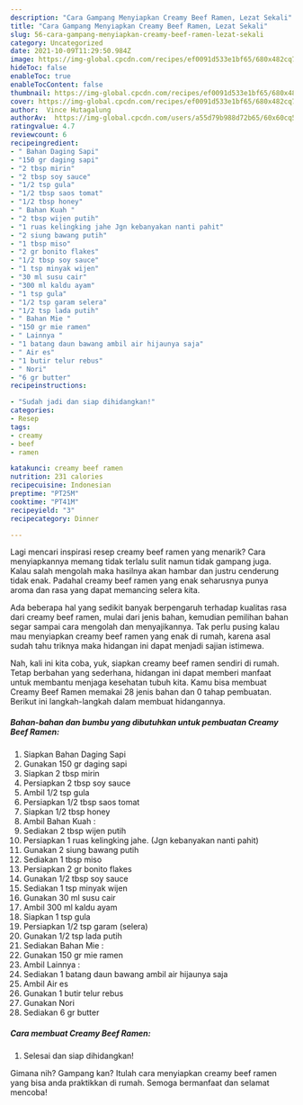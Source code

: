 ```yaml
---
description: "Cara Gampang Menyiapkan Creamy Beef Ramen, Lezat Sekali"
title: "Cara Gampang Menyiapkan Creamy Beef Ramen, Lezat Sekali"
slug: 56-cara-gampang-menyiapkan-creamy-beef-ramen-lezat-sekali
category: Uncategorized
date: 2021-10-09T11:29:50.984Z
image: https://img-global.cpcdn.com/recipes/ef0091d533e1bf65/680x482cq70/creamy-beef-ramen-foto-resep-utama.jpg
hideToc: false
enableToc: true
enableTocContent: false
thumbnail: https://img-global.cpcdn.com/recipes/ef0091d533e1bf65/680x482cq70/creamy-beef-ramen-foto-resep-utama.jpg
cover: https://img-global.cpcdn.com/recipes/ef0091d533e1bf65/680x482cq70/creamy-beef-ramen-foto-resep-utama.jpg
author:  Vince Hutagalung
authorAv:  https://img-global.cpcdn.com/users/a55d79b988d72b65/60x60cq50/avatar.jpg
ratingvalue: 4.7
reviewcount: 6
recipeingredient:
- " Bahan Daging Sapi"
- "150 gr daging sapi"
- "2 tbsp mirin"
- "2 tbsp soy sauce"
- "1/2 tsp gula"
- "1/2 tbsp saos tomat"
- "1/2 tbsp honey"
- " Bahan Kuah "
- "2 tbsp wijen putih"
- "1 ruas kelingking jahe Jgn kebanyakan nanti pahit"
- "2 siung bawang putih"
- "1 tbsp miso"
- "2 gr bonito flakes"
- "1/2 tbsp soy sauce"
- "1 tsp minyak wijen"
- "30 ml susu cair"
- "300 ml kaldu ayam"
- "1 tsp gula"
- "1/2 tsp garam selera"
- "1/2 tsp lada putih"
- " Bahan Mie "
- "150 gr mie ramen"
- " Lainnya "
- "1 batang daun bawang ambil air hijaunya saja"
- " Air es"
- "1 butir telur rebus"
- " Nori"
- "6 gr butter"
recipeinstructions:

- "Sudah jadi dan siap dihidangkan!"
categories:
- Resep
tags:
- creamy
- beef
- ramen

katakunci: creamy beef ramen 
nutrition: 231 calories
recipecuisine: Indonesian
preptime: "PT25M"
cooktime: "PT41M"
recipeyield: "3"
recipecategory: Dinner

---
```



Lagi mencari inspirasi resep creamy beef ramen yang menarik? Cara menyiapkannya memang tidak terlalu sulit namun tidak gampang juga. Kalau salah mengolah maka hasilnya akan hambar dan justru cenderung tidak enak. Padahal creamy beef ramen yang enak seharusnya punya aroma dan rasa yang dapat memancing selera kita.




Ada beberapa hal yang sedikit banyak berpengaruh terhadap kualitas rasa dari creamy beef ramen, mulai dari jenis bahan, kemudian pemilihan bahan segar sampai cara mengolah dan menyajikannya. Tak perlu pusing kalau mau menyiapkan creamy beef ramen yang enak di rumah, karena asal sudah tahu triknya maka hidangan ini dapat menjadi sajian istimewa.


Nah, kali ini kita coba, yuk, siapkan creamy beef ramen sendiri di rumah. Tetap berbahan yang sederhana, hidangan ini dapat memberi manfaat untuk membantu menjaga kesehatan tubuh kita. Kamu bisa membuat Creamy Beef Ramen memakai 28 jenis bahan dan 0 tahap pembuatan. Berikut ini langkah-langkah dalam membuat hidangannya.

<!--inarticleads1-->

##### Bahan-bahan dan bumbu yang dibutuhkan untuk pembuatan Creamy Beef Ramen:

1. Siapkan  Bahan Daging Sapi
1. Gunakan 150 gr daging sapi
1. Siapkan 2 tbsp mirin
1. Persiapkan 2 tbsp soy sauce
1. Ambil 1/2 tsp gula
1. Persiapkan 1/2 tbsp saos tomat
1. Siapkan 1/2 tbsp honey
1. Ambil  Bahan Kuah :
1. Sediakan 2 tbsp wijen putih
1. Persiapkan 1 ruas kelingking jahe. (Jgn kebanyakan nanti pahit)
1. Gunakan 2 siung bawang putih
1. Sediakan 1 tbsp miso
1. Persiapkan 2 gr bonito flakes
1. Gunakan 1/2 tbsp soy sauce
1. Sediakan 1 tsp minyak wijen
1. Gunakan 30 ml susu cair
1. Ambil 300 ml kaldu ayam
1. Siapkan 1 tsp gula
1. Persiapkan 1/2 tsp garam (selera)
1. Gunakan 1/2 tsp lada putih
1. Sediakan  Bahan Mie :
1. Gunakan 150 gr mie ramen
1. Ambil  Lainnya :
1. Sediakan 1 batang daun bawang ambil air hijaunya saja
1. Ambil  Air es
1. Gunakan 1 butir telur rebus
1. Gunakan  Nori
1. Sediakan 6 gr butter




<!--inarticleads2-->

##### Cara membuat Creamy Beef Ramen:


1. Selesai dan siap dihidangkan!



Gimana nih? Gampang kan? Itulah cara menyiapkan creamy beef ramen yang bisa anda praktikkan di rumah. Semoga bermanfaat dan selamat mencoba!
